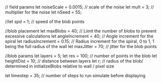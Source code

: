 // field params
let noiseScale = 0.0015; // scale of the noise
let mult = 3; // multiplier for the noise
let nSeed = 55;

//let spd = 1; // speed of the blob points

//blob placement
let maxBlobs = 40; // Limit the number of blobs to prevent excessive calculations
let angleIncrement = 40; // Angle increment for the spiral
let radiusIncrement = 0.15; // Radius increment for the spiral, 0 to 1, 1 being the full radius of the wall
let maxJitter = 70; // jitter for the blob points

//blob params
let layers = 5;
let res = 100; // number of points in the blob
let heightDist = 10; // distance between layers
let r; // radius of the blob/ determined in initializeBlobs relative to wall / pixel size

let timestep = 35; // number of steps to run simulate before displaying
